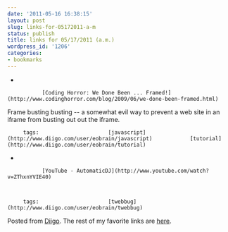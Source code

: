 ```yaml
---
date: '2011-05-16 16:38:15'
layout: post
slug: links-for-05172011-a-m
status: publish
title: links for 05/17/2011 (a.m.)
wordpress_id: '1206'
categories:
- bookmarks
---
```


     
  *      

               [Coding Horror: We Done Been ... Framed!](http://www.codinghorror.com/blog/2009/06/we-done-been-framed.html)      

     

Frame busting busting -- a somewhat evil way to prevent a web site in an iframe from busting out out the iframe.

             

         tags:                      [javascript](http://www.diigo.com/user/eobrain/javascript)            [tutorial](http://www.diigo.com/user/eobrain/tutorial)

                                       
     
  *      

               [YouTube - AutomaticDJ](http://www.youtube.com/watch?v=ZThxnYVIE40)      

                   

         tags:                      [twebbug](http://www.diigo.com/user/eobrain/twebbug)

                                       
 

Posted from [Diigo](http://www.diigo.com). The rest of my favorite links are [here](http://www.diigo.com/user/eobrain).
